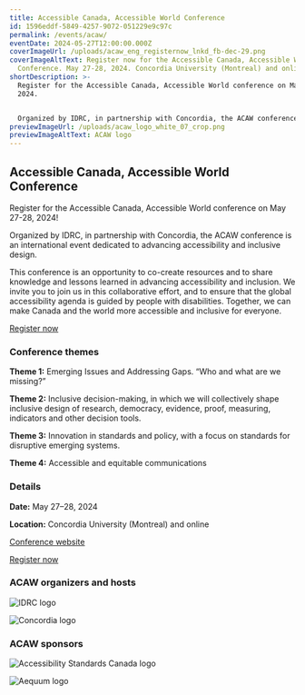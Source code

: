 ```yaml
---
title: Accessible Canada, Accessible World Conference
id: 1596eddf-5849-4257-9072-051229e9c97c
permalink: /events/acaw/
eventDate: 2024-05-27T12:00:00.000Z
coverImageUrl: /uploads/acaw_eng_registernow_lnkd_fb-dec-29.png
coverImageAltText: Register now for the Accessible Canada, Accessible World
  Conference. May 27-28, 2024. Concordia University (Montreal) and online.
shortDescription: >-
  Register for the Accessible Canada, Accessible World conference on May 27-28,
  2024.


  Organized by IDRC, in partnership with Concordia, the ACAW conference is an international event dedicated to advancing accessibility and inclusive design.
previewImageUrl: /uploads/acaw_logo_white_07_crop.png
previewImageAltText: ACAW logo
---
```

## Accessible Canada, Accessible World Conference

Register for the Accessible Canada, Accessible World conference on May 27-28, 2024!

Organized by IDRC, in partnership with Concordia, the ACAW conference is an international event dedicated to advancing accessibility and inclusive design.

This conference is an opportunity to co-create resources and to share knowledge and lessons learned in advancing accessibility and inclusion. We invite you to join us in this collaborative effort, and to ensure that the global accessibility agenda is guided by people with disabilities. Together, we can make Canada and the world more accessible and inclusive for everyone.

[Register now](https://sites.events.concordia.ca/sites/accessconf/en/accessible-canada-accessible-world/register)[](https://sites.events.concordia.ca/sites/accessconf/en/accessible-canada-accessible-world)

### **Conference themes**

**Theme 1:** Emerging Issues and Addressing Gaps. “Who and what are we missing?”

**Theme 2:** Inclusive decision-making, in which we will collectively shape inclusive design of research, democracy, evidence, proof, measuring, indicators and other decision tools.

**Theme 3:** Innovation in standards and policy, with a focus on standards for disruptive emerging systems.

**Theme 4:** Accessible and equitable communications

### **Details**

**Date:** May 27–28, 2024

**Location:** Concordia University (Montreal) and online

[Conference website](https://sites.events.concordia.ca/sites/accessconf/en/accessible-canada-accessible-world)

[Register now](https://sites.events.concordia.ca/sites/accessconf/en/accessible-canada-accessible-world/register)[](https://sites.events.concordia.ca/sites/accessconf/en/accessible-canada-accessible-world)

### ACAW organizers and hosts

![IDRC logo](/uploads/idrc-bw-small.png)

![Concordia logo](/uploads/concordia-logo-rgb-compact-black-small.png)

### ACAW sponsors

![Accessibility Standards Canada logo](/uploads/accessibility_standards_canada-small.jpg)

![Aequum logo](/uploads/aequum-logo-small.png)
